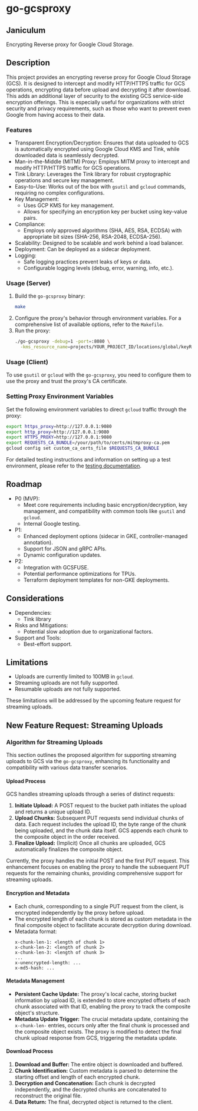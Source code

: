 # go-gcsproxy

## Janiculum

Encrypting Reverse proxy for Google Cloud Storage.

## Description

This project provides an encrypting reverse proxy for Google Cloud Storage
(GCS). It is designed to intercept and modify HTTP/HTTPS traffic for GCS
operations, encrypting data before upload and decrypting it after download.
This adds an additional layer of security to the existing GCS service-side
encryption offerings. This is especially useful for organizations with strict
security and privacy requirements, such as those who want to prevent
even Google from having access to their data.

### Features

  * Transparent Encryption/Decryption: Ensures that data uploaded to GCS is
    automatically encrypted using Google Cloud KMS and Tink, while downloaded
    data is seamlessly decrypted.
  * Man-in-the-Middle (MITM) Proxy: Employs MITM proxy to intercept and modify
    HTTP/HTTPS traffic for GCS operations.
  * Tink Library: Leverages the Tink library for robust cryptographic operations
    and secure key management.
  * Easy-to-Use: Works out of the box with `gsutil` and `gcloud` commands,
    requiring no complex configurations.
  * Key Management:
      * Uses GCP KMS for key management.
      * Allows for specifying an encryption key per bucket using key-value pairs.
  * Compliance:
      * Employs only approved algorithms (SHA, AES, RSA, ECDSA) with appropriate
        bit sizes (SHA-256, RSA-2048, ECDSA-256).
  * Scalability: Designed to be scalable and work behind a load balancer.
  * Deployment: Can be deployed as a sidecar deployment.
  * Logging:
      * Safe logging practices prevent leaks of keys or data.
      * Configurable logging levels (debug, error, warning, info, etc.).

### Usage (Server)

1.  Build the `go-gcsproxy` binary:
    ```bash
    make
    ```
2.  Configure the proxy's behavior through environment variables. For a
    comprehensive list of available options, refer to the `Makefile`.
3.  Run the proxy:
    ```bash
    ./go-gcsproxy -debug=1 -port=:8080 \
      -kms_resource_name=projects/YOUR_PROJECT_ID/locations/global/keyRings/YOUR_KEYRING/cryptoKeys/YOUR_CRYPTO_KEY
    ```
### Usage (Client)    
To use `gsutil` or `gcloud` with the `go-gcsproxy`, you need to configure them to
use the proxy and trust the proxy's CA certificate.

### Setting Proxy Environment Variables

Set the following environment variables to direct  `gcloud` traffic
through the proxy:

```bash
export https_proxy=http://127.0.0.1:9080
export http_proxy=http://127.0.0.1:9080
export HTTPS_PROXY=http://127.0.0.1:9080
export REQUESTS_CA_BUNDLE=/your/path/to/certs/mitmproxy-ca.pem
gcloud config set custom_ca_certs_file $REQUESTS_CA_BUNDLE
```
For detailed testing instructions and information on setting up a test
environment, please refer to the [testing documentation](./test/README.md).

## Roadmap

  * P0 (MVP): 
      * Meet core requirements including basic encryption/decryption, key
        management, and compatibility with common tools like `gsutil` and
        `gcloud`.
      * Internal Google testing.
  * P1:
      * Enhanced deployment options (sidecar in GKE, controller-managed
        annotation).
      * Support for JSON and gRPC APIs.
      * Dynamic configuration updates.
  * P2:
      * Integration with GCSFUSE.
      * Potential performance optimizations for TPUs.
      * Terraform deployment templates for non-GKE deployments.

## Considerations

  * Dependencies:
      * Tink library
  * Risks and Mitigations:
      * Potential slow adoption due to organizational factors.
  * Support and Tools:
      * Best-effort support.

## Limitations

* Uploads are currently limited to 100MB in `gcloud`.
* Streaming uploads are not fully supported.
* Resumable uploads are not fully supported.

These limitations will be addressed by the upcoming feature request for streaming uploads.

## New Feature Request: Streaming Uploads

### Algorithm for Streaming Uploads

This section outlines the proposed algorithm for supporting streaming uploads to
GCS via the `go-gcsproxy`, enhancing its functionality and compatibility with
various data transfer scenarios.

#### Upload Process

GCS handles streaming uploads through a series of distinct requests:

1.  **Initiate Upload:** A POST request to the bucket path initiates the upload
    and returns a unique upload ID.
2.  **Upload Chunks:** Subsequent PUT requests send individual chunks of data.
    Each request includes the upload ID, the byte range of the chunk being
    uploaded, and the chunk data itself. GCS appends each chunk to the
    composite object in the order received.
3.  **Finalize Upload:** (Implicit) Once all chunks are uploaded, GCS
    automatically finalizes the composite object.

Currently, the proxy handles the initial POST and the first PUT request. This
enhancement focuses on enabling the proxy to handle the subsequent PUT requests
for the remaining chunks, providing comprehensive support for streaming uploads.

#### Encryption and Metadata

  * Each chunk, corresponding to a single PUT request from the client, is
    encrypted independently by the proxy before upload.
  * The encrypted length of each chunk is stored as custom metadata in the final
    composite object to facilitate accurate decryption during download.
  * Metadata format:
    ```
    x-chunk-len-1: <length of chunk 1>
    x-chunk-len-2: <length of chunk 2>
    x-chunk-len-3: <length of chunk 3>
    ...
    x-unencrypted-length: ...
    x-md5-hash: ...
    ```

#### Metadata Management

  * **Persistent Cache Update:** The proxy's local cache, storing bucket
    information by upload ID, is extended to store encrypted offsets of each
    chunk associated with that ID, enabling the proxy to track the composite
    object's structure.
  * **Metadata Update Trigger:** The crucial metadata update, containing the
    `x-chunk-len-` entries, occurs only after the final chunk is processed and
    the composite object exists. The proxy is modified to detect the final
    chunk upload response from GCS, triggering the metadata update.

#### Download Process

1.  **Download and Buffer:** The entire object is downloaded and buffered.
2.  **Chunk Identification:** Custom metadata is parsed to determine the
    starting offset and length of each encrypted chunk.
3.  **Decryption and Concatenation:** Each chunk is decrypted independently, and
    the decrypted chunks are concatenated to reconstruct the original file.
4.  **Data Return:** The final, decrypted object is returned to the client.